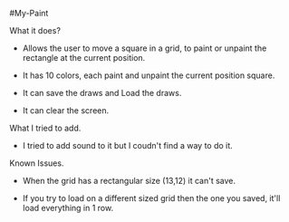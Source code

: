 #My-Paint

What it does?
- Allows the user to move a square in a grid, to paint or unpaint the rectangle at the current position.

- It has 10 colors, each paint and unpaint the current position square.

- It can save the draws and Load the draws.

- It can clear the screen.


What I tried to add.
- I tried to add sound to it but I coudn't find a way to do it.


Known Issues.
- When the grid has a rectangular size (13,12) it can't save.

- If you try to load on a different sized grid then the one you saved, it'll load everything in 1 row.
